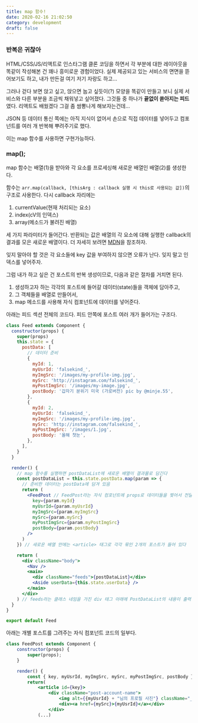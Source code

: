 ```yaml
---
title: map 함수!
date: 2020-02-16 21:02:50
category: development
draft: false
---
```


### 반복은 귀찮아

HTML/CSS/JS/리액트로 인스타그램 클론 코딩을 하면서 각 부분에 대한 레이아웃을 똑같이 작성해본 건 꽤나 흥미로운 경험이었다. 실제 제공되고 있는 서비스의 면면을 뜯어보기도 하고, 내가 만든걸 여기 저기 자랑도 하고...

그러나 걷다 보면 앉고 싶고, 앉으면 눕고 싶듯이(?) 모양을 똑같이 만들고 보니 실제 서비스와 다른 부분을 조금씩 채워넣고 싶어졌다. 그것들 중 하나가 **끝없이 쏟아지는 피드**였다. 리액트도 배웠겠다 그걸 좀 쌈뽕나게 해보자는건데...

JSON 등 데이터 통신 쪽에는 아직 지식이 없어서 손으로 직접 데이터를 넣어두고 컴포넌트를 여러 개 반복해 뿌려주기로 했다.

이는 map 함수를 사용하면 구현가능하다.

### map();

map 함수는 배열(1)을 받아와 각 요소를 프로세싱해 새로운 배열인 배열(2)를 생성한다.

함수는 `arr.map(callback, [thisArg : callback 실행 시 this로 사용되는 값])`의 구조로 사용한다. 다시 callback 자리에는

1. currentValue(현재 처리되는 요소)
2. index(cV의 인덱스)
3. array(메소드가 불려진 배열)

세 가지 파라미터가 들어간다. 반환되는 값은 배열의 각 요소에 대해 실행한 callback의 결과를 모은 새로운 배열이다. 더 자세히 보려면 [MDN](https://developer.mozilla.org/ko/docs/Web/JavaScript/Reference/Global_Objects/Array/map)을 참조하자.

잊지 말아야 할 것은 각 요소들에 key 값을 부여하지 않으면 오류가 난다. 잊지 말고 인덱스를 넣어주자.

그럼 내가 하고 싶은 건 포스트의 반복 생성이므로, 다음과 같은 절차를 거치면 된다.

1. 생성하고자 하는 각각의 포스트에 들어갈 데이터(state)들을 객체에 담아주고,
2. 그 객체들을 배열로 만들어서,
3. map 메소드를 사용해 자식 컴포넌트에 데이터를 넣어준다.

아래는 피드 섹션 전체의 코드다. 피드 안쪽에 포스트 여러 개가 들어가는 구조다.

```jsx
class Feed extends Component {
  constructor(props) {
    super(props)
    this.state = {
      postData: [
        // 데이터 준비
        {
          myId: 1,
          myUsrId: 'falsekind_',
          myImgSrc: '/images/my-profile-img.jpg',
          mySrc: 'http://instagram.com/falsekind_',
          myPostImgSrc: '/images/my-image.jpg',
          postBody: '갑자기 분위기 미국 (가로버전) pic by @minje.55',
        },
        {
          myId: 2,
          myUsrId: 'falsekind_',
          myImgSrc: '/images/my-profile-img.jpg',
          mySrc: 'http://instagram.com/falsekind_',
          myPostImgSrc: '/images/1.jpg',
          postBody: '올해 첫눈',
        },
      ],
    }
  }

  render() {
    // map 함수를 실행하면 postDataList에 새로운 배열이 결과물로 담긴다
    const postDataList = this.state.postData.map(param => {
      // 준비한 데이터는 postData에 담겨 있음
      return (
        <FeedPost // FeedPost라는 자식 컴포넌트에 props로 데이터들을 찢어서 전달
          key={param.myId}
          myUsrId={param.myUsrId}
          myImgSrc={param.myImgSrc}
          mySrc={param.mySrc}
          myPostImgSrc={param.myPostImgSrc}
          postBody={param.postBody}
        />
      )
    }) // 새로운 배열 안에는 <article> 태그로 각각 묶인 2개의 포스트가 들어 있다

    return (
      <div className="body">
        <Nav />
        <main>
          <div className="feeds">{postDataList}</div>
          <Aside userData={this.state.userData} />
        </main>
      </div>
    ) // feeds라는 클래스 네임을 가진 div 태그 아래에 PostDataList의 내용이 출력!
  }
}

export default Feed
```

아래는 개별 포스트를 그려주는 자식 컴포넌트 코드의 일부다.

```jsx
class FeedPost extends Component {
    constructor(props) {
        super(props);
    }

    render() {
        const { key, myUsrId, myImgSrc, mySrc, myPostImgSrc, postBody } = this.props;
        return(
            <article id={key}>
                <div className="post-account-name">
                    <img alt={{myUsrId} + "님의 프로필 사진"} className="_6q-tv" src={myImgSrc} />
                    <div><a href={mySrc}>{myUsrId}</a></div>
                </div>
            (...)
```

